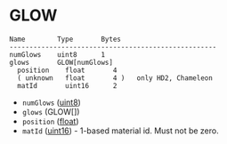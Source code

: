 # GLOW

    Name        Type       Bytes
    ----------------------------------------------------
    numGlows    uint8      1
    glows       GLOW[numGlows]
      position    float       4
      ( unknown   float       4 )   only HD2, Chameleon
      matId       uint16      2  

- `numGlows` ([uint8](types.md)) 
- `glows` (GLOW[])
- `position` ([float](types.md))
- `matId` ([uint16](types.md)) - 1-based material id. Must not be zero.